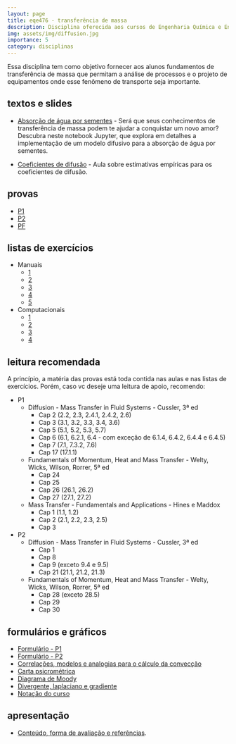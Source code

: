```yaml
---
layout: page
title: eqe476 - transferência de massa
description: Disciplina oferecida aos cursos de Engenharia Química e Engenharia de Alimentos na Escola de Química/UFRJ. 
img: assets/img/diffusion.jpg
importance: 5
category: disciplinas
---
```


Essa disciplina tem como objetivo fornecer aos alunos fundamentos de transferência de massa que permitam a análise de processos e o projeto de equipamentos onde esse fenômeno de transporte seja importante.

## textos e slides

* [Absorção de água por sementes](https://nbviewer.org/github/afraeq/jupyter-eq/blob/master/difusao_sementes.ipynb) - Será que seus conhecimentos de transferência de massa podem te ajudar a conquistar um novo amor? Descubra neste notebook Jupyter, que explora em detalhes a implementação de um modelo difusivo para a absorção de água por sementes.

* [Coeficientes de difusão](https://drive.google.com/file/d/1acTtWUWx1Ng5HSAabL6d2oVN7QfxOBq9/view?usp=sharing) - Aula sobre estimativas empíricas para os coeficientes de difusão.

## provas

* [P1](https://drive.google.com/file/d/1LkxyNmRTZ-kCgiAKeciVP79_kNzUB31x/view?usp=sharing)
* [P2](https://drive.google.com/file/d/1CE1gT-UOEbzWhChVfrtyRgnxEykNFgWw/view?usp=sharing)
* [PF](https://drive.google.com/file/d/1nwlGvT2oxXA_72PxdmgQNkNKhhHo1aBw/view?usp=sharing)

## listas de exercícios

* Manuais
	* [1](https://drive.google.com/file/d/1kHR_SOtEvyWw-Qt0L3DO_HBBR0QS6jF6/view?usp=sharing)
	* [2](https://drive.google.com/file/d/1vnOZdi4TcsjTQpE_SzsesqZFd9YTRQq9/view?usp=sharing)
	* [3](https://drive.google.com/file/d/1EY3GIBDgk_xhbAH_pgNfQGaVCRjIWsLD/view?usp=sharing)
	* [4](https://drive.google.com/file/d/1da1-ZHjPSQO8syqeW_DbrS6EUQgB1n_y/view?usp=sharing)
	* [5](https://drive.google.com/file/d/1QZCFCjAufOTd4BBZSfKJ1312YT2t93cT/view?usp=sharing)
* Computacionais
	* [1](https://drive.google.com/file/d/1yaMc46GapIBtUvXsUgY0TovOdhjn7kQ_/view?usp=sharing)
	* [2](https://drive.google.com/file/d/1kXklxN5avbNUFRnkaCTgDnDPEdN6UhAr/view?usp=sharing)
	* [3](https://drive.google.com/file/d/1EfB_Wu3GunD8jy-djEH5OOLpwpsh_WLu/view?usp=sharing)
	* [4](https://drive.google.com/file/d/1DtIDmDIHrSVEG8bs3iC_k4XuZCq1ZLYl/view?usp=sharing)

## leitura recomendada

A princípio, a matéria das provas está toda contida nas aulas e nas listas de exercícios. Porém, caso vc deseje uma leitura de apoio, recomendo:

* P1
	* Diffusion - Mass Transfer in Fluid Systems - Cussler, 3ª ed 
		* Cap 2 (2.2, 2.3, 2.4.1, 2.4.2, 2.6)
		* Cap 3 (3.1, 3.2, 3.3, 3.4, 3.6)
		* Cap 5 (5.1, 5.2, 5.3, 5.7)
		* Cap 6 (6.1, 6.2.1, 6.4 - com exceção de 6.1.4, 6.4.2, 6.4.4 e 6.4.5)
		* Cap 7 (7.1, 7.3.2, 7.6) 
		* Cap 17 (17.1.1)
	* Fundamentals of Momentum, Heat and Mass Transfer -  Welty, Wicks, Wilson, Rorrer, 5ª ed
		* Cap 24
		* Cap 25
		* Cap 26 (26.1, 26.2)
		* Cap 27 (27.1, 27.2)
	* Mass Transfer - Fundamentals and Applications - Hines e Maddox 
		* Cap 1 (1.1, 1.2)
		* Cap 2 (2.1, 2.2, 2.3, 2.5)
		* Cap 3
* P2
	* Diffusion - Mass Transfer in Fluid Systems - Cussler, 3ª ed 
		* Cap 1
		* Cap 8
		* Cap 9 (exceto 9.4 e 9.5)
		* Cap 21 (21.1, 21.2, 21.3)
	* Fundamentals of Momentum, Heat and Mass Transfer -  Welty, Wicks, Wilson, Rorrer, 5ª ed
		* Cap 28 (exceto 28.5)
		* Cap 29
		* Cap 30


## formulários e gráficos

* [Formulário - P1](https://drive.google.com/file/d/1cPkZ3MfXO6jxxGknBG7SPFeqI4DNpClD/view?usp=sharing)
* [Formulário - P2](https://drive.google.com/file/d/173vSfSu9vmfN0JixMoxioB46J8_3F78H/view?usp=sharing)
* [Correlações, modelos e analogias para o cálculo da convecção](https://drive.google.com/file/d/1b9o31WVqFXY-1P699XRFfI4LATqIF8zU/view?usp=sharing)
* [Carta psicrométrica](https://drive.google.com/file/d/15V-P0bT4nAUZwYz0t0H7UlACfZf1XMFJ/view?usp=sharing)
* [Diagrama de Moody](https://drive.google.com/file/d/13a1qw3P9fyy30s1R-nEbCpgMKZw854Sv/view?usp=sharing)
* [Divergente, laplaciano e gradiente](https://drive.google.com/file/d/1-F2WRZ4inJNtv2DK55x5-BUGfmwqOVki/view?usp=sharing)
* [Notação do curso](https://drive.google.com/file/d/1-5c5AKv9ZIumJyLZs4x0CqMpnWsZKG9J/view?usp=sharing)

##  apresentação

* [Conteúdo, forma de avaliação e referências](https://drive.google.com/file/d/1xfJmra0U3WO7Vj8z3NRGy93PgWonDOkf/view?usp=sharing).